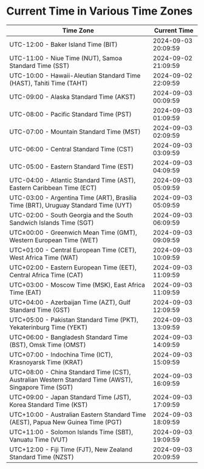 # Current Time in Various Time Zones

| Time Zone | Current Time |
|-----------|--------------|
| UTC-12:00 - Baker Island Time (BIT) | 2024-09-03 20:09:59 |
| UTC-11:00 - Niue Time (NUT), Samoa Standard Time (SST) | 2024-09-02 21:09:59 |
| UTC-10:00 - Hawaii-Aleutian Standard Time (HAST), Tahiti Time (TAHT) | 2024-09-02 22:09:59 |
| UTC-09:00 - Alaska Standard Time (AKST) | 2024-09-03 00:09:59 |
| UTC-08:00 - Pacific Standard Time (PST) | 2024-09-03 01:09:59 |
| UTC-07:00 - Mountain Standard Time (MST) | 2024-09-03 02:09:59 |
| UTC-06:00 - Central Standard Time (CST) | 2024-09-03 03:09:59 |
| UTC-05:00 - Eastern Standard Time (EST) | 2024-09-03 04:09:59 |
| UTC-04:00 - Atlantic Standard Time (AST), Eastern Caribbean Time (ECT) | 2024-09-03 05:09:59 |
| UTC-03:00 - Argentina Time (ART), Brasília Time (BRT), Uruguay Standard Time (UYT) | 2024-09-03 05:09:59 |
| UTC-02:00 - South Georgia and the South Sandwich Islands Time (SGT) | 2024-09-03 06:09:59 |
| UTC±00:00 - Greenwich Mean Time (GMT), Western European Time (WET) | 2024-09-03 09:09:59 |
| UTC+01:00 - Central European Time (CET), West Africa Time (WAT) | 2024-09-03 10:09:59 |
| UTC+02:00 - Eastern European Time (EET), Central Africa Time (CAT) | 2024-09-03 11:09:59 |
| UTC+03:00 - Moscow Time (MSK), East Africa Time (EAT) | 2024-09-03 11:09:59 |
| UTC+04:00 - Azerbaijan Time (AZT), Gulf Standard Time (GST) | 2024-09-03 12:09:59 |
| UTC+05:00 - Pakistan Standard Time (PKT), Yekaterinburg Time (YEKT) | 2024-09-03 13:09:59 |
| UTC+06:00 - Bangladesh Standard Time (BST), Omsk Time (OMST) | 2024-09-03 14:09:59 |
| UTC+07:00 - Indochina Time (ICT), Krasnoyarsk Time (KRAT) | 2024-09-03 15:09:59 |
| UTC+08:00 - China Standard Time (CST), Australian Western Standard Time (AWST), Singapore Time (SGT) | 2024-09-03 16:09:59 |
| UTC+09:00 - Japan Standard Time (JST), Korea Standard Time (KST) | 2024-09-03 17:09:59 |
| UTC+10:00 - Australian Eastern Standard Time (AEST), Papua New Guinea Time (PGT) | 2024-09-03 18:09:59 |
| UTC+11:00 - Solomon Islands Time (SBT), Vanuatu Time (VUT) | 2024-09-03 19:09:59 |
| UTC+12:00 - Fiji Time (FJT), New Zealand Standard Time (NZST) | 2024-09-03 20:09:59 |

